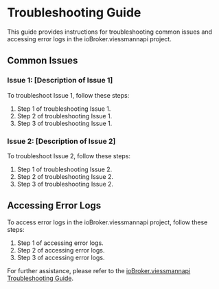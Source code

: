 # Troubleshooting Guide

This guide provides instructions for troubleshooting common issues and accessing error logs in the ioBroker.viessmannapi project.

## Common Issues

### Issue 1: [Description of Issue 1]

To troubleshoot Issue 1, follow these steps:

1. Step 1 of troubleshooting Issue 1.
2. Step 2 of troubleshooting Issue 1.
3. Step 3 of troubleshooting Issue 1.

### Issue 2: [Description of Issue 2]

To troubleshoot Issue 2, follow these steps:

1. Step 1 of troubleshooting Issue 2.
2. Step 2 of troubleshooting Issue 2.
3. Step 3 of troubleshooting Issue 2.

## Accessing Error Logs

To access error logs in the ioBroker.viessmannapi project, follow these steps:

1. Step 1 of accessing error logs.
2. Step 2 of accessing error logs.
3. Step 3 of accessing error logs.

For further assistance, please refer to the [ioBroker.viessmannapi Troubleshooting Guide](docs/troubleshooting.md).
